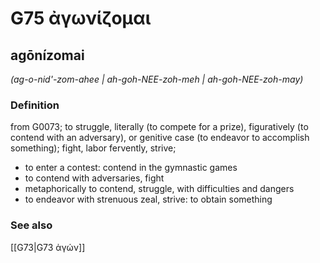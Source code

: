# G75 ἀγωνίζομαι

## agōnízomai

_(ag-o-nid'-zom-ahee | ah-goh-NEE-zoh-meh | ah-goh-NEE-zoh-may)_

### Definition

from G0073; to struggle, literally (to compete for a prize), figuratively (to contend with an adversary), or genitive case (to endeavor to accomplish something); fight, labor fervently, strive; 

- to enter a contest: contend in the gymnastic games
- to contend with adversaries, fight
- metaphorically to contend, struggle, with difficulties and dangers
- to endeavor with strenuous zeal, strive: to obtain something

### See also

[[G73|G73 ἀγών]]
